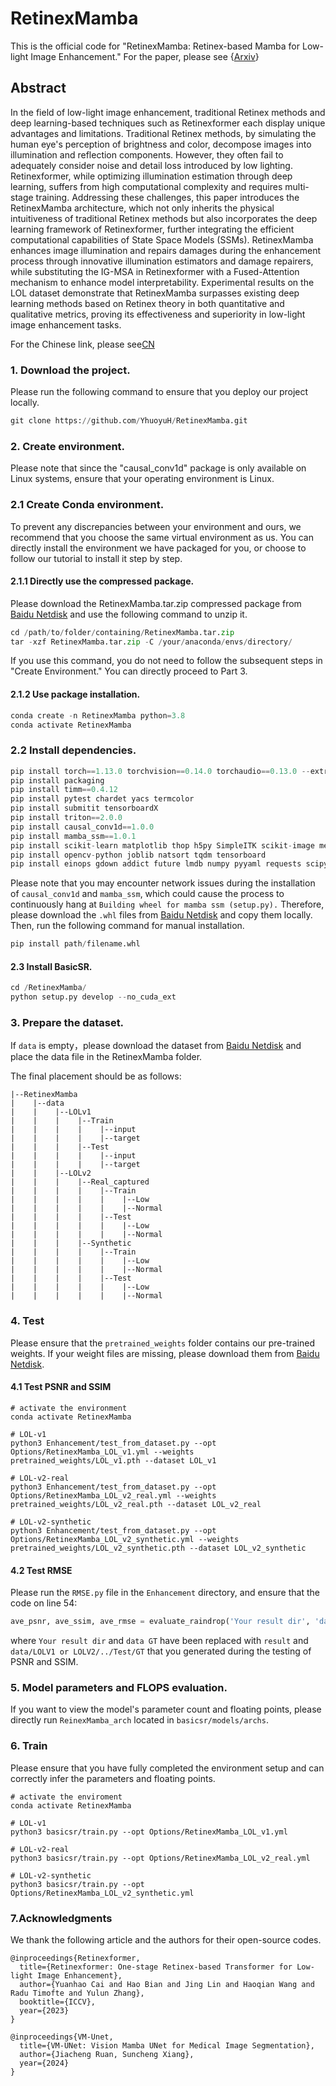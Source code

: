 # RetinexMamba

This is the official code for "RetinexMamba: Retinex-based Mamba for Low-light Image Enhancement." For the paper, please see {[Arxiv](https://arxiv.org/abs/2405.03349)}

## Abstract

In the field of low-light image enhancement, traditional Retinex methods and deep learning-based techniques such as Retinexformer each display unique advantages and limitations. Traditional Retinex methods, by simulating the human eye's perception of brightness and color, decompose images into illumination and reflection components. However, they often fail to adequately consider noise and detail loss introduced by low lighting. Retinexformer, while optimizing illumination estimation through deep learning, suffers from high computational complexity and requires multi-stage training. Addressing these challenges, this paper introduces the RetinexMamba architecture, which not only inherits the physical intuitiveness of traditional Retinex methods but also incorporates the deep learning framework of Retinexformer, further integrating the efficient computational capabilities of State Space Models (SSMs). RetinexMamba enhances image illumination and repairs damages during the enhancement process through innovative illumination estimators and damage repairers, while substituting the IG-MSA in Retinexformer with a Fused-Attention mechanism to enhance model interpretability. Experimental results on the LOL dataset demonstrate that RetinexMamba surpasses existing deep learning methods based on Retinex theory in both quantitative and qualitative metrics, proving its effectiveness and superiority in low-light image enhancement tasks.

For the Chinese link, please see[CN](https://github.com/YhuoyuH/RetinexMamba-CN)



### 1. Download the project.

Please run the following command to ensure that you deploy our project locally.

```python
git clone https://github.com/YhuoyuH/RetinexMamba.git
```

### 2. Create environment.

Please note that since the "causal_conv1d" package is only available on Linux systems, ensure that your operating environment is Linux.

### 2.1 Create Conda environment.

To prevent any discrepancies between your environment and ours, we recommend that you choose the same virtual environment as us. You can directly install the environment we have packaged for you, or choose to follow our tutorial to install it step by step.

#### 2.1.1 Directly use the compressed package.

Please download the RetinexMamba.tar.zip compressed package from [Baidu Netdisk](https://pan.baidu.com/s/1w0XxF2YpWJFbQ2w_H4HbHw?pwd=0325) and use the following command to unzip it.

```python
cd /path/to/folder/containing/RetinexMamba.tar.zip
tar -xzf RetinexMamba.tar.zip -C /your/anaconda/envs/directory/
```

If you use this command, you do not need to follow the subsequent steps in "Create Environment." You can directly proceed to Part 3.

#### 2.1.2 Use package installation.

```python
conda create -n RetinexMamba python=3.8
conda activate RetinexMamba
```

### 2.2 Install dependencies.

```python
pip install torch==1.13.0 torchvision==0.14.0 torchaudio==0.13.0 --extra-index-url https://download.pytorch.org/whl/cu117
pip install packaging
pip install timm==0.4.12
pip install pytest chardet yacs termcolor
pip install submitit tensorboardX
pip install triton==2.0.0
pip install causal_conv1d==1.0.0
pip install mamba_ssm==1.0.1
pip install scikit-learn matplotlib thop h5py SimpleITK scikit-image medpy
pip install opencv-python joblib natsort tqdm tensorboard
pip install einops gdown addict future lmdb numpy pyyaml requests scipy yapf lpips
```

Please note that you may encounter network issues during the installation of `causal_conv1d` and `mamba_ssm`, which could cause the process to continuously hang at `Building wheel for mamba ssm (setup.py).` Therefore, please download the `.whl` files from [Baidu Netdisk](https://pan.baidu.com/s/1ko_q8WlaagqxZVG-3M3zyg?pwd=0325) and copy them locally. Then, run the following command for manual installation.

```python
pip install path/filename.whl
```

#### 2.3 Install BasicSR.

```python
cd /RetinexMamba/
python setup.py develop --no_cuda_ext
```

### 3. Prepare the dataset.

If `data` is empty，please download the dataset from [Baidu Netdisk](https://pan.baidu.com/s/14XR8UnhmbEg71cPOfsqvgw?pwd=0325) and place the data file in the RetinexMamba folder.

The final placement should be as follows:


```
|--RetinexMamba  	
|  	 |--data   
|    |    |--LOLv1
|    |    |    |--Train
|    |    |    |    |--input
|    |    |    |    |--target
|    |    |    |--Test
|    |    |    |    |--input
|    |    |    |    |--target
|    |    |--LOLv2
|    |    |    |--Real_captured
|    |    |    |    |--Train
|    |    |    |    |    |--Low
|    |    |    |    |    |--Normal
|    |    |    |    |--Test
|    |    |    |    |    |--Low
|    |    |    |    |    |--Normal
|    |    |    |--Synthetic
|    |    |    |    |--Train
|    |    |    |    |    |--Low
|    |    |    |    |    |--Normal
|    |    |    |    |--Test
|    |    |    |    |    |--Low
|    |    |    |    |    |--Normal
```

### 4. Test

Please ensure that the `pretrained_weights` folder contains our pre-trained weights. If your weight files are missing, please download them from [Baidu Netdisk](https://pan.baidu.com/s/1eUNhlcmosTusq8LZ6XRA_A?pwd=0325).

#### 4.1 Test PSNR and SSIM

```
# activate the environment
conda activate RetinexMamba

# LOL-v1
python3 Enhancement/test_from_dataset.py --opt Options/RetinexMamba_LOL_v1.yml --weights pretrained_weights/LOL_v1.pth --dataset LOL_v1

# LOL-v2-real
python3 Enhancement/test_from_dataset.py --opt Options/RetinexMamba_LOL_v2_real.yml --weights pretrained_weights/LOL_v2_real.pth --dataset LOL_v2_real

# LOL-v2-synthetic
python3 Enhancement/test_from_dataset.py --opt Options/RetinexMamba_LOL_v2_synthetic.yml --weights pretrained_weights/LOL_v2_synthetic.pth --dataset LOL_v2_synthetic
```

#### 4.2 Test RMSE

Please run the `RMSE.py` file in the `Enhancement` directory, and ensure that the code on line 54:

```python
ave_psnr, ave_ssim, ave_rmse = evaluate_raindrop('Your result dir', 'data GT')
```

where `Your result dir` and `data GT` have been replaced with `result` and `data/LOLV1 or LOLV2/../Test/GT` that you generated during the testing of PSNR and SSIM.

### 5. Model parameters and FLOPS evaluation.

If you want to view the model's parameter count and floating points, please directly run `ReinexMamba_arch` located in `basicsr/models/archs`. 

### 6. Train

Please ensure that you have fully completed the environment setup and can correctly infer the parameters and floating points.

```
# activate the enviroment
conda activate RetinexMamba

# LOL-v1
python3 basicsr/train.py --opt Options/RetinexMamba_LOL_v1.yml

# LOL-v2-real
python3 basicsr/train.py --opt Options/RetinexMamba_LOL_v2_real.yml

# LOL-v2-synthetic
python3 basicsr/train.py --opt Options/RetinexMamba_LOL_v2_synthetic.yml
```

### 7.Acknowledgments

We thank the following article and the authors  for their open-source codes.

```
@inproceedings{Retinexformer,
  title={Retinexformer: One-stage Retinex-based Transformer for Low-light Image Enhancement},
  author={Yuanhao Cai and Hao Bian and Jing Lin and Haoqian Wang and Radu Timofte and Yulun Zhang},
  booktitle={ICCV},
  year={2023}
}

@inproceedings{VM-Unet,
  title={VM-UNet: Vision Mamba UNet for Medical Image Segmentation},
  author={Jiacheng Ruan, Suncheng Xiang},
  year={2024}
}
```
